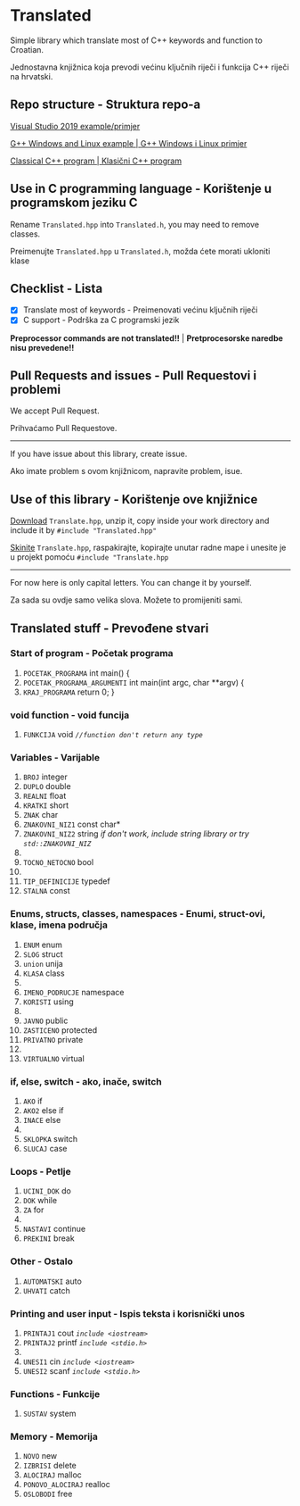 # Translated
Simple library which translate most of C++ keywords and function  to Croatian.

Jednostavna knjižnica koja prevodi većinu ključnih riječi i funkcija C++ riječi na hrvatski.

## Repo structure - Struktura repo-a
[Visual Studio 2019 example/primjer](https://github.com/ringwormGO-organization/Translated/tree/main/Translated-VS)

[G++ Windows and Linux example | G++ Windows i Linux primjer](https://github.com/ringwormGO-organization/Translated/tree/main/Translated-Win-Linux)

[Classical C++ program | Klasični C++ program](https://github.com/ringwormGO-organization/Translated/blob/main/Translated-VS/Translated/standard.txt)

## Use in C programming language - Korištenje u programskom jeziku C
Rename `Translated.hpp` into `Translated.h`, you may need to remove classes.

Preimenujte `Translated.hpp` u `Translated.h`, možda ćete morati ukloniti klase

## Checklist - Lista
- [x] Translate most of keywords - Preimenovati većinu ključnih riječi
- [x] C support - Podrška za C programski jezik

**Preprocessor commands are not translated!!** | **Pretprocesorske naredbe nisu prevedene!!**

## Pull Requests and issues - Pull Requestovi i problemi
We accept Pull Request.

Prihvaćamo Pull Requestove.

__________________________________________________________________________

If you have issue about this library, create issue.

Ako imate problem s ovom knjižnicom, napravite problem, isue.

## Use of this library - Korištenje ove knjižnice

[Download](https://github.com/ringwormGO-organization/Translated/releases/tag/v1.0.0) `Translate.hpp`, unzip it, copy inside your work directory and include it by `#include "Translated.hpp"`

[Skinite](https://github.com/ringwormGO-organization/Translated/releases/tag/v1.0.0) `Translate.hpp`, raspakirajte, kopirajte unutar radne mape i unesite je u projekt pomoću `#include "Translate.hpp`

-------------------------------------

For now here is only capital letters. You can change it by yourself.

Za sada su ovdje samo velika slova. Možete to promijeniti sami.

## Translated stuff - Prevođene stvari
### Start of program - Početak programa
1. `POCETAK_PROGRAMA` int main() {
2. `POCETAK_PROGRAMA_ARGUMENTI` int main(int argc, char **argv) {
3. `KRAJ_PROGRAMA` return 0; }

### void function - void funcija
1. `FUNKCIJA` void *```//function don't return any type```*

### Variables - Varijable
1. `BROJ` integer
2. `DUPLO` double
3. `REALNI` float
4. `KRATKI` short
5. `ZNAK` char
6. `ZNAKOVNI_NIZ1` const char*
7. `ZNAKOVNI_NIZ2` string *if don't work, include string library or try `std::ZNAKOVNI_NIZ`*
8. 
9. `TOCNO_NETOCNO` bool
10. 
11. `TIP_DEFINICIJE` typedef
12. `STALNA` const

### Enums, structs, classes, namespaces - Enumi, struct-ovi, klase, imena područja
1. `ENUM` enum
2. `SLOG` struct
3. `union` unija
4. `KLASA` class
5. 
6. `IMENO_PODRUCJE` namespace
7. `KORISTI` using
8. 
9. `JAVNO` public
10. `ZASTICENO` protected
11. `PRIVATNO` private
12. 
13. `VIRTUALNO` virtual

### if, else, switch - ako, inače, switch
1. `AKO` if
2. `AKO2` else if
3. `INACE` else
4. 
5. `SKLOPKA` switch
6. `SLUCAJ` case

### Loops - Petlje
1. `UCINI_DOK` do
2. `DOK` while
3. `ZA` for
4. 
5. `NASTAVI` continue
6. `PREKINI` break

### Other - Ostalo
1. `AUTOMATSKI` auto
2. `UHVATI` catch

### Printing and user input - Ispis teksta i korisnički unos
1. `PRINTAJ1` cout *`include <iostream>`*
2. `PRINTAJ2` printf *`include <stdio.h>`*
3. 
4. `UNESI1` cin *`include <iostream>`*
5. `UNESI2` scanf *`include <stdio.h>`*

### Functions - Funkcije
1. `SUSTAV` system

### Memory - Memorija
1. `NOVO` new
2. `IZBRISI` delete
3. `ALOCIRAJ` malloc
4. `PONOVO_ALOCIRAJ` realloc
5. `OSLOBODI` free
